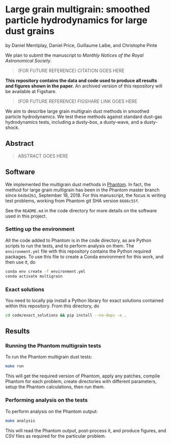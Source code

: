 Large grain multigrain: smoothed particle hydrodynamics for large dust grains
=============================================================================

by Daniel Mentiplay, Daniel Price, Guillaume Laibe, and Christophe Pinte

We plan to submit the manuscript to *Monthly Notices of the Royal Astronomical Society*.
> (FOR FUTURE REFERENCE) CITATION GOES HERE

**This repository contains the data and code used to produce all results and figures shown in the paper.** An archived version of this repository will be available at Figshare.
> (FOR FUTURE REFERENCE) FIGSHARE LINK GOES HERE

We aim to describe large grain multigrain dust methods in smoothed particle hydrodynamics. We test these methods against standard dust-gas hydrodynamics tests, including a dusty-box, a dusty-wave, and a dusty-shock.

Abstract
--------

> ABSTRACT GOES HERE

Software
--------

We implemented the multigrain dust methods in [Phantom](https://bitbucket.org/danielprice/phantom/). In fact, the method for large grain multigrain has been in the Phantom master branch since `64dbd2b1`, September 18, 2018.  For this manuscript, the focus is writing test problems, working from Phantom git SHA version `6666c55f`.

See the `README.md` in the code directory for more details on the software used in this project.

### Setting up the environment

All the code added to Phantom is in the code directory, as are Python scripts to run the tests, and to perform analysis on them. The `environment.yml` file with this repository contains the Python required packages. To use this file to create a Conda environment for this work, and then use it, do

```bash
conda env create -f environment.yml
conda activate multigrain
```

### Exact solutions

You need to locally pip install a Python library for exact solutions contained within this repository. From this directory, do

```bash
cd code/exact_solutions && pip install --no-deps -e .
```

Results
-------

### Running the Phantom multigrain tests

To run the Phantom multigrain dust tests:

```bash
make run
```

This will get the required version of Phantom, apply any patches, compile Phantom for each problem, create directories with different parameters, setup the Phantom calculations, then run them.

### Performing analysis on the tests

To perform analysis on the Phantom output:

```bash
make analysis
```

This will read the Phantom output, post-process it, and produce figures, and CSV files as required for the particular problem.
